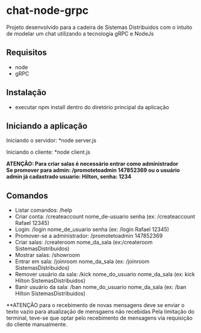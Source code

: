 # chat-node-grpc
Projeto desenvolvido para a cadeira de Sistemas Distribuidos com o intuito de modelar um chat utilizando a tecnologia gRPC e NodeJs

## Requisitos
* node 
* gRPC

## Instalação
* executar npm install dentro do diretório principal da aplicação

## Iniciando a aplicação
Iniciando o servidor:
*node server.js

Iniciando o cliente:
*node client.js

**ATENÇÃO: Para criar salas é necessário entrar como administrador** <br>
**Se promover para admin: /promotetoadmin 147852369 ou o usuário admin já cadastrado usuario: Hilton, senha: 1234**

## Comandos
* Listar comandos: /help
* Criar conta: /createaccount nome_de-usuario senha (ex: /createaccount Rafael 12345)
* Login: /login nome_de_usuario senha (ex: /login Rafael 12345)
* Promover-se a administrador: /promotetoadmin 147852369  
* Criar salas: /createroom nome_da_sala (ex:/createroom SistemasDistribuidos)
* Mostrar salas: /showroom
* Entrar em sala: /joinroom nome_da_sala (ex: /joinroom SistemasDistribuidos)
* Remover usuário da sala: /kick nome_do_usuario nome_da_sala (ex: kick Hilton SistemasDistribuidos)
* Banir usuário da sala: /ban nome_do_usuario nome_da_sala (ex: /ban Hilton SistemasDistribuidos)

**ATENÇÃO para o recebimento de novas mensagens deve se enviar o texto vazio para atualização de mensgaens não recebidas
Pela limitação do terminal, teve-se que optar pelo recebimento de mensagens via requisição do cliente manualmente.
